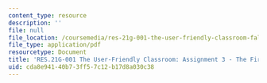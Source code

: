 ```yaml
---
content_type: resource
description: ''
file: null
file_location: /coursemedia/res-21g-001-the-user-friendly-classroom-fall-2020/cda8e94140b73ff57c12b17d8a030c38_MITRES_21G_001F20_Assn3.pdf
file_type: application/pdf
resourcetype: Document
title: 'RES.21G-001 The User-Friendly Classroom: Assignment 3 - The First Day'
uid: cda8e941-40b7-3ff5-7c12-b17d8a030c38
---
```

